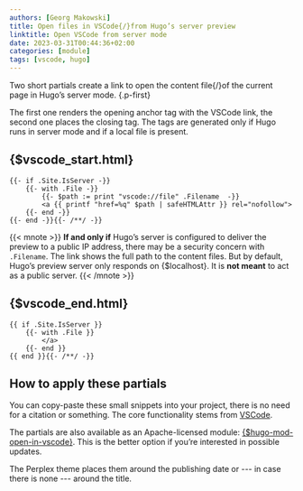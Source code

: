 ```yaml
---
authors: [Georg Makowski]
title: Open files in VSCode{/}from Hugo’s server preview
linktitle: Open VSCode from server mode
date: 2023-03-31T00:44:36+02:00
categories: [module]
tags: [vscode, hugo]
---
```


Two short partials create a link to open the content file{/}of the current page in Hugo’s server mode.
{.p-first}
<!--more-->

The first one renders the opening anchor tag with the VSCode link, the second one places the closing tag. The tags are generated only if Hugo runs in server mode and if a local file is present.

## {$vscode_start.html}

```go-html-template {.inline}
{{- if .Site.IsServer -}}
    {{- with .File -}}
        {{- $path := print "vscode://file" .Filename  -}}
        <a {{ printf "href=%q" $path | safeHTMLAttr }} rel="nofollow">
    {{- end -}}
{{- end -}}{{- /**/ -}}
```

{{< mnote >}}
**If and only if** Hugo’s server is configured to deliver the preview to a public IP address, there may be a security concern with `.Filename`. The link shows the full path to the content files. But by default, Hugo’s preview server only responds on {$localhost}. It is **not meant** to act as a public server.
{{< /mnote >}}

## {$vscode_end.html}

```go-html-template
{{ if .Site.IsServer }}
    {{- with .File }}
        </a>
    {{- end }}
{{ end }}{{- /**/ -}}
```

## How to apply these partials

You can copy-paste these small snippets into your project, there is no need for a citation or something. The core functionality stems from [VSCode](https://code.visualstudio.com/docs/editor/command-line#_opening-vs-code-with-urls).

The partials are also available as an Apache-licensed module: [{$hugo-mod-open-in-vscode}](https://github.com/bowman2001/hugo-mod-open-in-vscode). This is the better option if you’re interested in possible updates.

The Perplex theme places them around the publishing date or --- in case there is none --- around the title.
